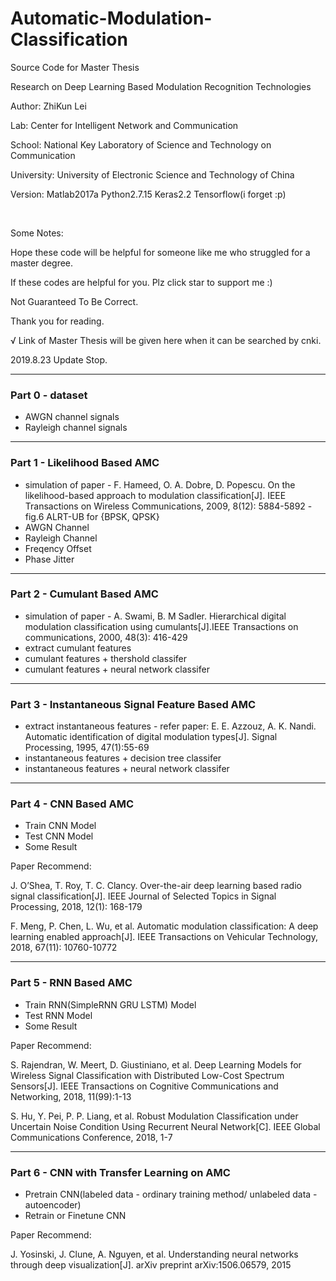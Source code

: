 # Automatic-Modulation-Classification

Source Code for Master Thesis

Research on Deep Learning Based Modulation Recognition Technologies

Author: ZhiKun Lei

Lab: Center for Intelligent Network and Communication

School: National Key Laboratory of Science and Technology on Communication

University: University of Electronic Science and Technology of China

Version: Matlab2017a Python2.7.15 Keras2.2 Tensorflow(i forget :p)

&nbsp;

Some Notes:

Hope these code will be helpful for someone like me who struggled for a master degree.

If these codes are helpful for you. Plz click star to support me :)

Not Guaranteed To Be Correct.

Thank you for reading.

√ Link of Master Thesis will be given here when it can be searched by cnki.

2019.8.23 Update Stop.

---

### Part 0 - dataset
- AWGN channel signals
- Rayleigh channel signals

---

### Part 1 - Likelihood Based AMC
- simulation of paper - F. Hameed, O. A. Dobre, D. Popescu. On the likelihood-based approach to modulation classification[J]. IEEE Transactions on Wireless Communications, 2009, 8(12): 5884-5892 - fig.6 ALRT-UB for {BPSK, QPSK}
- AWGN Channel
- Rayleigh Channel
- Freqency Offset
- Phase Jitter

---

### Part 2 - Cumulant Based AMC
- simulation of paper - A. Swami, B. M Sadler. Hierarchical digital modulation classification using cumulants[J].IEEE Transactions on communications, 2000, 48(3): 416-429
- extract cumulant features
- cumulant features + thershold classifer
- cumulant features + neural network classifer

---

### Part 3 - Instantaneous Signal Feature Based AMC
- extract instantaneous features - refer paper: E. E. Azzouz, A. K. Nandi. Automatic identification of digital modulation types[J]. Signal Processing, 1995, 47(1):55-69
- instantaneous features + decision tree classifer
- instantaneous features + neural network classifer

---

### Part 4 - CNN Based AMC
- Train CNN Model
- Test CNN Model
- Some Result

Paper Recommend:
  
J. O’Shea, T. Roy, T. C. Clancy. Over-the-air deep learning based radio signal classification[J]. IEEE Journal of Selected Topics in Signal Processing, 2018, 12(1): 168-179
  
F. Meng, P. Chen, L. Wu, et al. Automatic modulation classification: A deep learning enabled approach[J]. IEEE Transactions on Vehicular Technology, 2018, 67(11): 10760-10772

---

### Part 5 - RNN Based AMC
- Train RNN(SimpleRNN GRU LSTM) Model
- Test RNN Model 
- Some Result

Paper Recommend:

S. Rajendran, W. Meert, D. Giustiniano, et al. Deep Learning Models for Wireless Signal Classification with Distributed Low-Cost Spectrum Sensors[J]. IEEE Transactions on Cognitive Communications and Networking, 2018, 11(99):1-13

S. Hu, Y. Pei, P. P. Liang, et al. Robust Modulation Classification under Uncertain Noise Condition Using Recurrent Neural Network[C]. IEEE Global Communications Conference, 2018, 1-7

---

### Part 6 - CNN with Transfer Learning on AMC
- Pretrain CNN(labeled data - ordinary training method/ unlabeled data - autoencoder)
- Retrain or Finetune CNN

Paper Recommend:

J. Yosinski, J. Clune, A. Nguyen, et al. Understanding neural networks through deep visualization[J]. arXiv preprint arXiv:1506.06579, 2015

